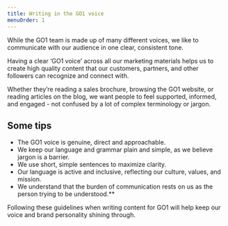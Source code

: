 ```yaml
---
title: Writing in the GO1 voice
menuOrder: 1
---
```


While the GO1 team is made up of many different voices, we like to communicate with our audience in one clear, consistent tone. 

Having a clear ‘GO1 voice’ across all our marketing materials helps us to create high quality content that our customers, partners, and other followers can recognize and connect with. 

Whether they’re reading a sales brochure, browsing the GO1 website, or reading articles on the blog, we want people to feel supported, informed, and engaged - not confused by a lot of complex terminology or jargon. 

## Some tips

* The GO1 voice is genuine, direct and approachable.
* We keep our language and grammar plain and simple, as we believe jargon is a barrier.
* We use short, simple sentences to maximize clarity. 
* Our language is active and inclusive, reflecting our culture, values, and mission. 
* We understand that the burden of communication rests on us as the person trying to be understood.**



Following these guidelines when writing content for GO1 will help keep our voice and brand personality shining through. 
